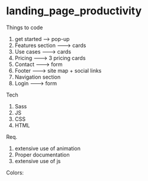 # landing_page_productivity
Things to code 
1. get started --> pop-up 
2. Features section ---> cards
3. Use cases ---> cards 
4. Pricing ---> 3 pricing cards 
5. Contact ---> form
6. Footer ---> site map + social links 
7. Navigation section 
8. Login ---> form 


Tech
1. Sass
2. JS 
3. CSS
4. HTML


Req. 
1. extensive use of animation 
2. Proper documentation 
3. extensive use of js 

Colors: 
